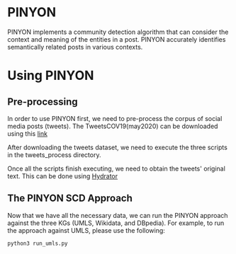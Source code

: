 # PINYON

PINYON implements a community detection algorithm that can consider the context and meaning of the entities in a post.
PINYON accurately identifies semantically related posts in various contexts.

# Using PINYON

## Pre-processing
In order to use PINYON first, we need to pre-process the corpus of social media posts (tweets).
The TweetsCOV19(may2020) can be downloaded using this [link](https://zenodo.org/record/4593502/files/TweetsCOV19_052020.tsv.gz?download=1)

After downloading the tweets dataset, we need to execute the three scripts in the tweets_process directory.

Once all the scripts finish executing, we need to obtain the tweets' original text. This can be done using [Hydrator](https://github.com/DocNow/hydrator/releases/download/v0.3.0/Hydrator-Setup-0.3.0.exe)

## The PINYON SCD Approach

Now that we have all the necessary data, we can run the PINYON approach against the three KGs (UMLS, Wikidata, and DBpedia).
For example, to run the approach against UMLS, please use the following:

```
python3 run_umls.py
```


